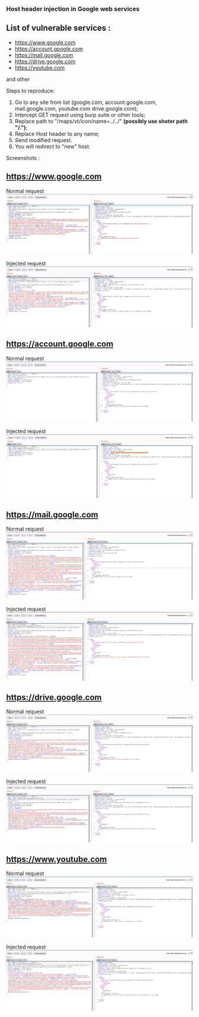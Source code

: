 ### Host header injection in Google web services

## List of vulnerable services :

- https://www.google.com
- https://account.google.com
- https://mail.google.com
- https://drive.google.com
- https://youtube.com

and other

Steps to reproduce:
  1. Go to any site from list (google.com, account.google.com, mail.google.com, youtube.com drive.google.com);
  2. Intercept GET request using burp suite or other tools;
  3. Replace path to "/maps/vt/icon/name=../../" **(possibly use shoter path "/.")**;
  4. Replace Host header to any name;
  5. Send modified request.
  6. You will redirect to "new" host. 

Screenshots :


## https://www.google.com

Normal request
![](https://github.com/bi7s/Vulnerabilities-in-the-wild/blob/master/Host%20header%20injection%20in%20Google%20web%20services/HHI%20(www.google.com)%20norm.png)

Injected request
![](https://github.com/bi7s/Vulnerabilities-in-the-wild/blob/master/Host%20header%20injection%20in%20Google%20web%20services/HHI%20(www.google.com)%20inj.png)

## https://account.google.com

Normal request
![](https://github.com/bi7s/Vulnerabilities-in-the-wild/blob/master/Host%20header%20injection%20in%20Google%20web%20services/HHI%20(account.google.com)%20norm.png)

Injected request
![](https://github.com/bi7s/Vulnerabilities-in-the-wild/blob/master/Host%20header%20injection%20in%20Google%20web%20services/HHI%20(account.google.com)%20inj%20.png)

## https://mail.google.com

Normal request
![](https://github.com/bi7s/Vulnerabilities-in-the-wild/blob/master/Host%20header%20injection%20in%20Google%20web%20services/HHI%20(mail.google.com)%20norm.png)

Injected request
![](https://github.com/bi7s/Vulnerabilities-in-the-wild/blob/master/Host%20header%20injection%20in%20Google%20web%20services/HHI%20(mail.google.com)%20inj%20.png)

## https://drive.google.com

Normal request
![](https://github.com/bi7s/Vulnerabilities-in-the-wild/blob/master/Host%20header%20injection%20in%20Google%20web%20services/HHI%20(drive.google.com)%20norm.png)

Injected request
![](https://github.com/bi7s/Vulnerabilities-in-the-wild/blob/master/Host%20header%20injection%20in%20Google%20web%20services/HHI%20(drive.google.com)%20inj.png)

## https://www.youtube.com

Normal request
![](https://github.com/bi7s/Vulnerabilities-in-the-wild/blob/master/Host%20header%20injection%20in%20Google%20web%20services/HHI%20(www.youtube.com)%20norm.png)

Injected request
![](https://github.com/bi7s/Vulnerabilities-in-the-wild/blob/master/Host%20header%20injection%20in%20Google%20web%20services/HHI%20(www.youtube.com)%20inj.png)
